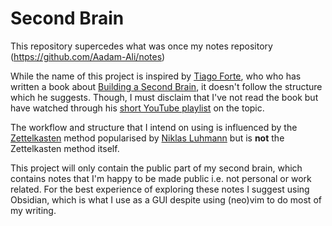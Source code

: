 # Second Brain

This repository supercedes what was once my notes repository (https://github.com/Aadam-Ali/notes)

While the name of this project is inspired by [Tiago Forte](https://fortelabs.com/), who
who has written a book about [Building a Second Brain](https://www.buildingasecondbrain.com/book), it doesn't follow the structure which he suggests. Though, I must disclaim that I've not read the book but have watched through his [short YouTube playlist](https://www.youtube.com/watch?v=T6Mfl1OywM8&list=PLVNXAaej57W6qCYoMb_hbzDhX9et_GVlj&pp=iAQB) on the topic.

The workflow and structure that I intend on using is influenced by the [Zettelkasten](https://en.wikipedia.org/wiki/Zettelkasten) method popularised by [Niklas Luhmann](https://en.wikipedia.org/wiki/Niklas_Luhmann) but is **not** the Zettelkasten method itself.

This project will only contain the public part of my second brain, which contains notes that I'm happy to be made public i.e. not personal or work related. For the best experience of exploring these notes I suggest using Obsidian, which is what I use as a GUI despite using (neo)vim to do most of my writing.
